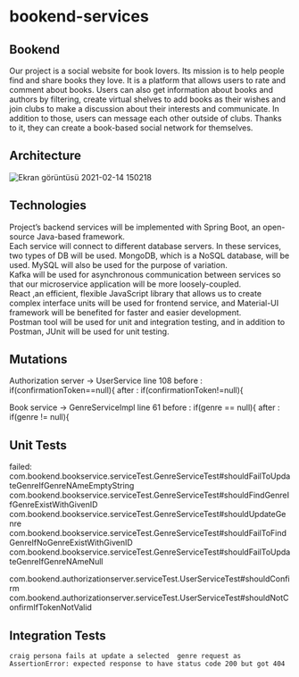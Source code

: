 # bookend-services
## Bookend
  Our project is a social website for book lovers. Its mission is to help people find and share
  books they love. It is a platform that allows users to rate and comment about books. Users can also get
  information about books and authors by filtering, create virtual shelves to add books as their wishes
  and join clubs to make a discussion about their interests and communicate. In addition to those, users 
  can message each other outside of clubs. Thanks to it, they can create a book-based social network for
  themselves. 
## Architecture
![Ekran görüntüsü 2021-02-14 150218](https://user-images.githubusercontent.com/37040918/107876215-b1805880-6ed5-11eb-80d9-ccd244238eb7.png)

## Technologies
  Project’s backend services will be implemented with Spring Boot, an open-source Java-based framework.<br />
  Each service will connect to different database servers. In these services, two types of DB will be used. MongoDB, which is a NoSQL database, will be used. MySQL will also be used for the purpose of variation. <br />
  Kafka will be used for asynchronous communication between services so that our microservice application will be more loosely-coupled. <br />
  React ,an efficient, flexible JavaScript library that allows us to create complex interface units will be used for frontend service, and Material-UI framework will be benefited for faster and easier development. <br />
  Postman tool will be used for unit and integration testing, and in addition to Postman, JUnit will be used for unit testing.<br />

## Mutations
  Authorization server -> UserService line 108
  before :  if(confirmationToken==null){
  after :   if(confirmationToken!=null){

  Book service -> GenreServiceImpl line 61
  before :    if(genre == null){
  after :     if(genre != null){
   
## Unit Tests
  failed:
  com.bookend.bookservice.serviceTest.GenreServiceTest#shouldFailToUpdateGenreIfGenreNAmeEmptyString
  com.bookend.bookservice.serviceTest.GenreServiceTest#shouldFindGenreIfGenreExistWithGivenID
  com.bookend.bookservice.serviceTest.GenreServiceTest#shouldUpdateGenre
  com.bookend.bookservice.serviceTest.GenreServiceTest#shouldFailToFindGenreIfNoGenreExistWithGivenID
  com.bookend.bookservice.serviceTest.GenreServiceTest#shouldFailToUpdateGenreIfGenreNAmeNull

  com.bookend.authorizationserver.serviceTest.UserServiceTest#shouldConfirm
  com.bookend.authorizationserver.serviceTest.UserServiceTest#shouldNotConfirmIfTokenNotValid

## Integration Tests
    craig persona fails at update a selected  genre request as AssertionError: expected response to have status code 200 but got 404
